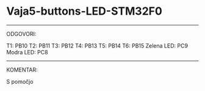 # Vaja5-buttons-LED-STM32F0
__________________________________________________________________________________________________________________________________________
ODGOVORI:

T1: PB10 T2: PB11 T3: PB12 T4: PB13 T5: PB14 T6: PB15 Zelena LED: PC9 Modra LED: PC8
__________________________________________________________________________________________________________________________________________

KOMENTAR:

S pomočjo 
